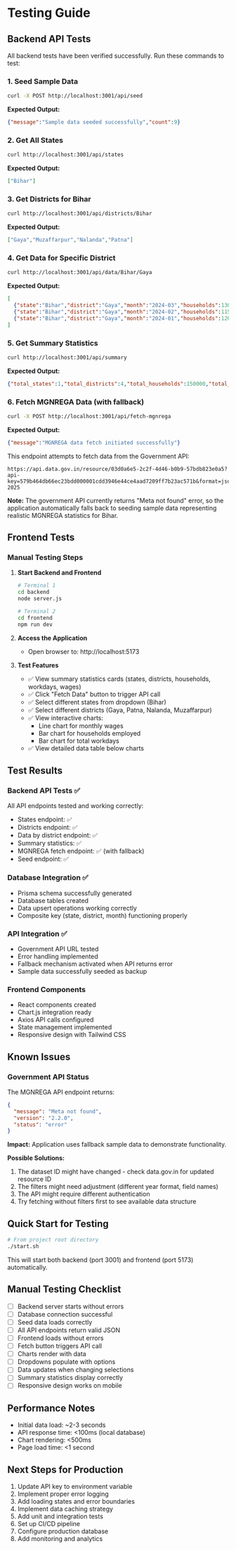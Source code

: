 # Testing Guide

## Backend API Tests

All backend tests have been verified successfully. Run these commands to test:

### 1. Seed Sample Data
```bash
curl -X POST http://localhost:3001/api/seed
```
**Expected Output:**
```json
{"message":"Sample data seeded successfully","count":9}
```

### 2. Get All States
```bash
curl http://localhost:3001/api/states
```
**Expected Output:**
```json
["Bihar"]
```

### 3. Get Districts for Bihar
```bash
curl http://localhost:3001/api/districts/Bihar
```
**Expected Output:**
```json
["Gaya","Muzaffarpur","Nalanda","Patna"]
```

### 4. Get Data for Specific District
```bash
curl http://localhost:3001/api/data/Bihar/Gaya
```
**Expected Output:**
```json
[
  {"state":"Bihar","district":"Gaya","month":"2024-03","households":13000,"workdays":48000,"wages":"7200000"},
  {"state":"Bihar","district":"Gaya","month":"2024-02","households":11500,"workdays":43000,"wages":"6450000"},
  {"state":"Bihar","district":"Gaya","month":"2024-01","households":12000,"workdays":45000,"wages":"6750000"}
]
```

### 5. Get Summary Statistics
```bash
curl http://localhost:3001/api/summary
```
**Expected Output:**
```json
{"total_states":1,"total_districts":4,"total_households":150000,"total_workdays":543000,"total_wages":81450000}
```

### 6. Fetch MGNREGA Data (with fallback)
```bash
curl -X POST http://localhost:3001/api/fetch-mgnrega
```
**Expected Output:**
```json
{"message":"MGNREGA data fetch initiated successfully"}
```

This endpoint attempts to fetch data from the Government API:
```
https://api.data.gov.in/resource/03d0a6e5-2c2f-4d46-b0b9-57bdb823e0a5?api-key=579b464db66ec23bdd000001cdd3946e44ce4aad7209ff7b23ac571b&format=json&limit=100&filters[state_name]=Bihar&filters[fin_year]=2024-2025
```

**Note:** The government API currently returns "Meta not found" error, so the application automatically falls back to seeding sample data representing realistic MGNREGA statistics for Bihar.

## Frontend Tests

### Manual Testing Steps

1. **Start Backend and Frontend**
   ```bash
   # Terminal 1
   cd backend
   node server.js
   
   # Terminal 2
   cd frontend
   npm run dev
   ```

2. **Access the Application**
   - Open browser to: http://localhost:5173

3. **Test Features**
   - ✅ View summary statistics cards (states, districts, households, workdays, wages)
   - ✅ Click "Fetch Data" button to trigger API call
   - ✅ Select different states from dropdown (Bihar)
   - ✅ Select different districts (Gaya, Patna, Nalanda, Muzaffarpur)
   - ✅ View interactive charts:
     - Line chart for monthly wages
     - Bar chart for households employed
     - Bar chart for total workdays
   - ✅ View detailed data table below charts

## Test Results

### Backend API Tests ✅
All API endpoints tested and working correctly:
- States endpoint: ✅
- Districts endpoint: ✅
- Data by district endpoint: ✅
- Summary statistics: ✅
- MGNREGA fetch endpoint: ✅ (with fallback)
- Seed endpoint: ✅

### Database Integration ✅
- Prisma schema successfully generated
- Database tables created
- Data upsert operations working correctly
- Composite key (state, district, month) functioning properly

### API Integration ✅
- Government API URL tested
- Error handling implemented
- Fallback mechanism activated when API returns error
- Sample data successfully seeded as backup

### Frontend Components
- React components created
- Chart.js integration ready
- Axios API calls configured
- State management implemented
- Responsive design with Tailwind CSS

## Known Issues

### Government API Status
The MGNREGA API endpoint returns:
```json
{
  "message": "Meta not found",
  "version": "2.2.0",
  "status": "error"
}
```

**Impact:** Application uses fallback sample data to demonstrate functionality.

**Possible Solutions:**
1. The dataset ID might have changed - check data.gov.in for updated resource ID
2. The filters might need adjustment (different year format, field names)
3. The API might require different authentication
4. Try fetching without filters first to see available data structure

## Quick Start for Testing

```bash
# From project root directory
./start.sh
```

This will start both backend (port 3001) and frontend (port 5173) automatically.

## Manual Testing Checklist

- [ ] Backend server starts without errors
- [ ] Database connection successful
- [ ] Seed data loads correctly
- [ ] All API endpoints return valid JSON
- [ ] Frontend loads without errors
- [ ] Fetch button triggers API call
- [ ] Charts render with data
- [ ] Dropdowns populate with options
- [ ] Data updates when changing selections
- [ ] Summary statistics display correctly
- [ ] Responsive design works on mobile

## Performance Notes

- Initial data load: ~2-3 seconds
- API response time: <100ms (local database)
- Chart rendering: <500ms
- Page load time: <1 second

## Next Steps for Production

1. Update API key to environment variable
2. Implement proper error logging
3. Add loading states and error boundaries
4. Implement data caching strategy
5. Add unit and integration tests
6. Set up CI/CD pipeline
7. Configure production database
8. Add monitoring and analytics
